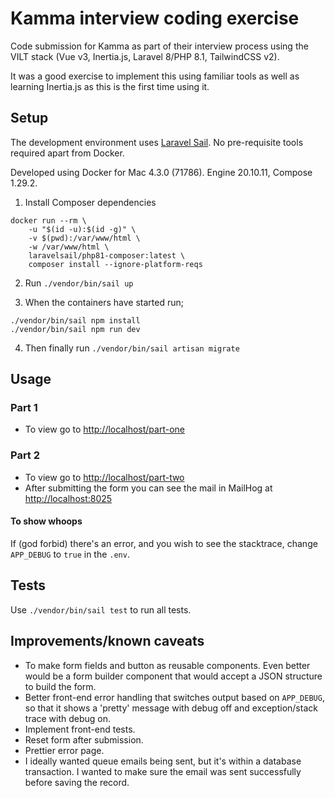 # Kamma interview coding exercise

Code submission for Kamma as part of their interview process using the VILT stack (Vue v3, Inertia.js, Laravel 8/PHP 8.1, TailwindCSS v2).

It was a good exercise to implement this using familiar tools as well as learning Inertia.js as this is the first time using it.

## Setup

The development environment uses [Laravel Sail](https://laravel.com/docs/8.x/sail). No pre-requisite tools required apart from Docker.

Developed using Docker for Mac 4.3.0 (71786). Engine 20.10.11, Compose 1.29.2.

1. Install Composer dependencies

```shell
docker run --rm \
    -u "$(id -u):$(id -g)" \
    -v $(pwd):/var/www/html \
    -w /var/www/html \
    laravelsail/php81-composer:latest \
    composer install --ignore-platform-reqs
```

2. Run `./vendor/bin/sail up`

3. When the containers have started run;

```shell
./vendor/bin/sail npm install
./vendor/bin/sail npm run dev
```

4. Then finally run `./vendor/bin/sail artisan migrate`

## Usage

### Part 1

* To view go to [http://localhost/part-one]()

### Part 2

* To view go to [http://localhost/part-two]()
* After submitting the form you can see the mail in MailHog at [http://localhost:8025]()

#### To show whoops

If (god forbid) there's an error, and you wish to see the stacktrace, change `APP_DEBUG` to `true` in the `.env`.

## Tests

Use `./vendor/bin/sail test` to run all tests.

## Improvements/known caveats

* To make form fields and button as reusable components. Even better would be a form builder component that would accept a JSON structure to build the form.
* Better front-end error handling that switches output based on `APP_DEBUG`, so that it shows a 'pretty' message with debug off and exception/stack trace with debug on.
* Implement front-end tests.
* Reset form after submission.
* Prettier error page.
* I ideally wanted queue emails being sent, but it's within a database transaction. I wanted to make sure the email was sent successfully before saving the record.
